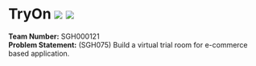 # TryOn <img src="https://img.shields.io/badge/django%20-%23092E20.svg?&style=for-the-badge&logo=django&logoColor=white"/> <img src="https://img.shields.io/badge/python%20-%2314354C.svg?&style=for-the-badge&logo=python&logoColor=white"/>
**Team Number:** SGH000121<br>
**Problem Statement:** (SGH075) Build a virtual trial room for e-commerce based application.
